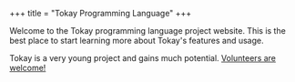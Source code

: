 +++
title = "Tokay Programming Language"
+++

Welcome to the Tokay programming language project website. This is the best place to start learning more about Tokay's features and usage.

Tokay is a very young project and gains much potential. [Volunteers are welcome!](https://github.com/tokay-lang/tokay/blob/main/CONTRIBUTING.md)
